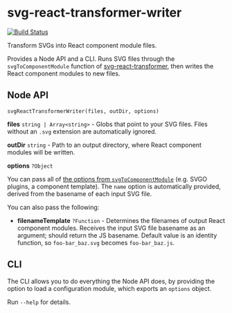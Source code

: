 # svg-react-transformer-writer

[![Build Status](https://travis-ci.org/mapbox/svg-react-transformer-writer.svg?branch=master)](https://travis-ci.org/mapbox/svg-react-transformer-writer)

Transform SVGs into React component module files.

Provides a Node API and a CLI.
Runs SVG files through the `svgToComponentModule` function of [svg-react-transformer](https://github.com/mapbox/svg-react-transformer), then writes the React component modules to new files.

## Node API

`svgReactTransformerWriter(files, outDir, options)`

**files** `string | Array<string>` - Globs that point to your SVG files.
Files without an `.svg` extension are automatically ignored.

**outDir** `string` - Path to an output directory, where React component modules will be written.

**options** `?Object`

You can pass all of [the options from `svgToComponentModule`](https://github.com/mapbox/svg-react-transformer#svgtocomponentmodule) (e.g. SVGO plugins, a component template).
The `name` option is automatically provided, derived from the basename of each input SVG file.

You can also pass the following:

- **filenameTemplate** `?Function` - Determines the filenames of output React component modules.
  Receives the input SVG file basename as an argument; should return the JS basename.
  Default value is an identity function, so `foo-bar_baz.svg` becomes `foo-bar_baz.js`.

## CLI

The CLI allows you to do everything the Node API does, by providing the option to load a configuration module, which exports an `options` object.

Run `--help` for details.
